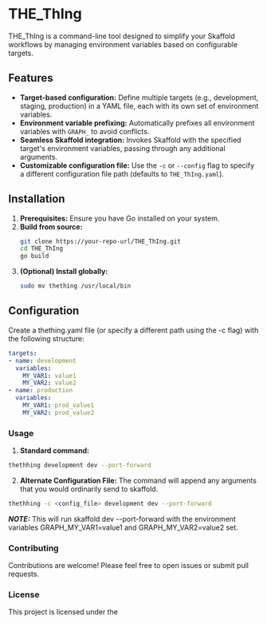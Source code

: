 # THE_ThIng

THE_ThIng is a command-line tool designed to simplify your Skaffold workflows by managing environment variables based on configurable targets.

## Features

* **Target-based configuration:** Define multiple targets (e.g., development, staging, production) in a YAML file, each with its own set of environment variables.
* **Environment variable prefixing:** Automatically prefixes all environment variables with `GRAPH_` to avoid conflicts.
* **Seamless Skaffold integration:** Invokes Skaffold with the specified target's environment variables, passing through any additional arguments.
* **Customizable configuration file:** Use the `-c` or `--config` flag to specify a different configuration file path (defaults to `THE_ThIng.yaml`).

## Installation

1. **Prerequisites:** Ensure you have Go installed on your system.
2. **Build from source:**
   ```bash
   git clone https://your-repo-url/THE_ThIng.git
   cd THE_ThIng
   go build
   ```
3. **(Optional) Install globally:**
   ```bash
   sudo mv thething /usr/local/bin 
   ```

## Configuration
Create a thething.yaml file (or specify a different path using the -c flag) with the following structure:
```yaml
targets:
- name: development
  variables:
    MY_VAR1: value1
    MY_VAR2: value2
- name: production
  variables:
    MY_VAR1: prod_value1
    MY_VAR2: prod_value2
```

### Usage

1. **Standard command:**
```bash
thethhing development dev --port-forward
```
2. **Alternate Configuration File:**
The command will append any arguments that you would ordinarily send to skaffold.
```bash
thethhing -c <config_file> development dev --port-forward
```
**_NOTE:_**
This will run skaffold dev --port-forward with the environment variables GRAPH_MY_VAR1=value1 and GRAPH_MY_VAR2=value2 set.

### Contributing
Contributions are welcome! Please feel free to open issues or submit pull requests.

### License
This project is licensed under the 

